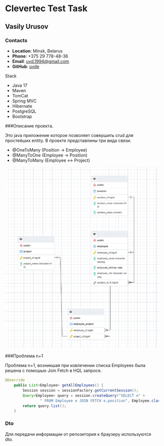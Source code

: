 # Clevertec Test Task

## Vasily Urusov

### Contacts
- __Location__: Minsk, Belarus
- __Phone__: +375 29 778-48-36
- __Email__: uvd.1994@gmail.com
- __GitHub__: [uvde](https://github.com/uvde)

Stack
+ Java 17
+ Maven
+ TomCat
+ Spring MVC
+ Hibernate
+ PostgreSQL
+ Bootstrap

###Описание проекта.

Это java приложение которое позволяет совершить crud для простейших entity.
В проекте представлины три вида связи. 

+ @OneToMany (Position -> Employee)
+ @ManyToOne (Employee -> Position)
+ @ManyToMany (Employee <-> Project)

![Схема в базе данных](/tables.png "Схема в базе данных")

###Проблема n+1

Проблема n+1, возникшая при извлечении списка Employees была решена с помошью Join Fetch в HQL запросе.
```java
@Override
    public List<Employee> getAllEmployees() {
        Session session = sessionFactory.getCurrentSession();
        Query<Employee> query = session.createQuery("SELECT e" +
                " FROM Employee e JOIN FETCH e.position", Employee.class);
        return query.list();
    }
```

### Dto
Для передачи информации от репозитория к браузеру используются dto.